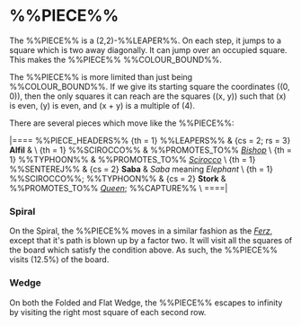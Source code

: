 # %%PIECE%%

The %%PIECE%% is a (2,2)-%%LEAPER%%. On each step, it jumps to a square
which is two away diagonally. It can jump over an occupied square.
This makes the %%PIECE%% %%COLOUR_BOUND%%.

The %%PIECE%% is more limited than just being
%%COLOUR_BOUND%%. If we give its
starting square the coordinates \((0, 0)\), then the only squares
it can reach are the squares \((x, y)\) such that \(x\) is even,
\(y\) is even, and \(x + y\) is a multiple of \(4\).

There are several pieces which move like the %%PIECE%%:

|====
%%PIECE_HEADERS%%
  {th = 1}  %%LEAPERS%%
& {cs = 2; rs = 3}  **Alfil**
&           \\
  {th = 1}  %%SCIROCCO%%
&           %%PROMOTES_TO%% [*Bishop*](bishop.html) \\
  {th = 1}  %%TYPHOON%%
&           %%PROMOTES_TO%% [*Scirocco*](scirocco.html) \\
  {th = 1}  %%SENTEREJ%%
& {cs = 2}  **Saba**
&           *Saba* meaning *Elephant* \\
  {th = 1}  %%SCIROCCO%%; %%TYPHOON%%
& {cs = 2}  **Stork** 
&           %%PROMOTES_TO%% [*Queen*](queen.html); %%CAPTURE%% \\
====|

### Spiral

On the Spiral, the %%PIECE%% moves in a similar fashion as the
[*Ferz*](ferz.html), except that it's path is blown up by a factor two.
It will visit all the squares of the board which satisfy the condition
above. As such, the %%PIECE%% visits \(12.5\%\) of the board.

### Wedge

On both the Folded and Flat Wedge, the %%PIECE%% escapes to infinity
by visiting the right most square of each second row.
